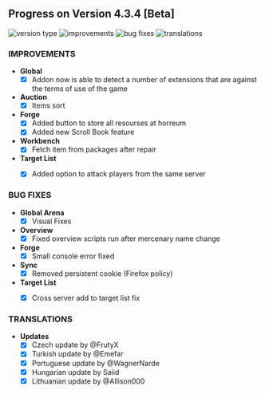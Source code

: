 ## Progress on Version 4.3.4 [Beta]

![version type](https://img.shields.io/badge/version-beta-yellow.svg?style=flat-square)
![improvements](https://img.shields.io/badge/improvements-6-green.svg?style=flat-square)
![bug fixes](https://img.shields.io/badge/bug%20fixes-5-red.svg?style=flat-square)
![translations](https://img.shields.io/badge/translations-5-blue.svg?style=flat-square)

### IMPROVEMENTS
- **Global**
	- [x] Addon now is able to detect a number of extensions that are against the terms of use of the game
- **Auction**
	- [x] Items sort
- **Forge**
	- [x] Added button to store all resourses at horreum
	- [x] Added new Scroll Book feature
- **Workbench**
	- [x] Fetch item from packages after repair
- **Target List**
	- [x] Added option to attack players from the same server


### BUG FIXES
- **Global Arena**
	- [x] Visual Fixes
- **Overview**
	- [x] Fixed overview scripts run after mercenary name change
- **Forge**
	- [x] Small console error fixed
- **Sync**
	- [x] Removed persistent cookie (Firefox policy)
- **Target List**
	- [x] Cross server add to target list fix


### TRANSLATIONS
-  **Updates**
	- [x] Czech update by @FrutyX
	- [x] Turkish update by @Emefar
	- [x] Portuguese update by @WagnerNarde
	- [x] Hungarian update by Saiid
	- [x] Lithuanian update by @Allison000
